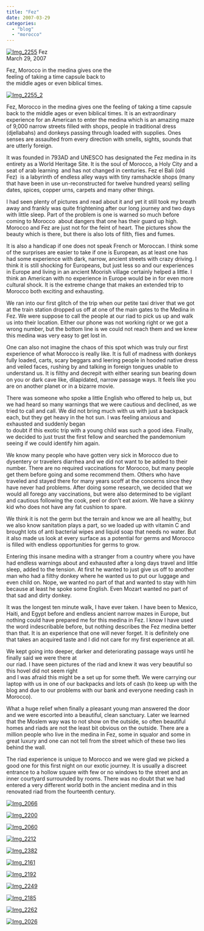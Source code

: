 ```yaml
---
title: "Fez"
date: 2007-03-29
categories: 
  - "blog"
  - "morocco"
---
```


 [![Img_2255](https://pub-ac94b3f306b24c0dba4238943c97f2e1.r2.dev/soultravelers3/images/2008/04/05/img_2255.png "Img_2255")](https://pub-ac94b3f306b24c0dba4238943c97f2e1.r2.dev/photos/uncategorized/2008/04/05/img_2255.png) Fez  
March 29, 2007

Fez, Morocco in the medina gives one the  
feeling of taking a time capsule back to  
the middle ages or even biblical times.

<!--more-->

[![Img_2255_2](https://pub-ac94b3f306b24c0dba4238943c97f2e1.r2.dev/soultravelers3/images/2008/04/05/img_2255_2.png "Img_2255_2")](https://pub-ac94b3f306b24c0dba4238943c97f2e1.r2.dev/photos/uncategorized/2008/04/05/img_2255_2.png)

  
Fez, Morocco in the medina gives one the feeling of taking a time capsule back to the middle ages or even biblical times. It is an extraordinary experience for an American to enter the medina which is an amazing maze of 9,000 narrow streets filled with shops, people in traditional dress (djellabahs) and donkeys passing through loaded with supplies. Ones senses are assaulted from every direction with smells, sights, sounds that are utterly foreign.

It was founded in 793AD and UNESCO has designated the Fez medina in its entirety as a World Heritage Site. It is the soul of Morocco, a Holy City and a seat of arab learning  and has not changed in centuries. Fez el Bali (old Fez)  is a labyrinth of endless alley ways with tiny ramshackle shops (many that have been in use un-reconstructed for twelve hundred years) selling dates, spices, copper urns, carpets and many other things.

I had seen plenty of pictures and read about it and yet it still took my breath away and frankly was quite frightening after our long journey and two days with little sleep. Part of the problem is one is warned so much before coming to Morocco  about dangers that one has their guard up high. Morocco and Fez are just not for the feint of heart. The pictures show the beauty which is there, but there is also lots of filth, flies and fumes.

It is also a handicap if one does not speak French or Moroccan. I think some of the surprises are easier to take if one is European, as at least one has had some experience with dark, narrow, ancient streets with crazy driving. I think it is still shocking for Europeans, but just less so and our experiences in Europe and living in an ancient Moorish village certainly helped a little. I think an American with no experience in Europe would be in for even more cultural shock. It is the extreme change that makes an extended trip to Morocco both exciting and exhausting.

We ran into our first glitch of the trip when our petite taxi driver that we got at the train station dropped us off at one of the main gates to the Medina in Fez. We were suppose to call the people at our riad to pick us up and walk us into their location. Either our phone was not working right or we got a wrong number, but the bottom line is we could not reach them and we knew this medina was very easy to get lost in.

One can also not imagine the chaos of this spot which was truly our first experience of what Morocco is really like. It is full of madness with donkeys fully loaded, carts, scary beggars and leering people in hooded native dress and veiled faces, rushing by and talking in foreign tongues unable to understand us. It is filthy and decrepit with either searing sun bearing down on you or dark cave like, dilapidated, narrow passage ways. It feels like you are on another planet or in a bizarre movie.

There was someone who spoke a little English who offered to help us, but we had heard so many warnings that we were cautious and declined, as we tried to call and call. We did not bring much with us with just a backpack each, but they get heavy in the hot sun. I was feeling anxious and exhausted and suddenly began  
to doubt if this exotic trip with a young child was such a good idea. Finally, we decided to just trust the first fellow and searched the pandemonium seeing if we could identify him again.

We know many people who have gotten very sick in Morocco due to dysentery or travelers diarrhea and we did not want to be added to their number. There are no required vaccinations for Morocco, but many people get them before going and some recommend them. Others who have traveled and stayed there for many years scoff at the concerns since they have never had problems. After doing some research, we decided that we would all forego any vaccinations, but were also determined to be vigilant and cautious following the cook, peel or don’t eat axiom. We have a skinny kid who does not have any fat cushion to spare.

We think it is not the germ but the terrain and know we are all healthy, but we also know sanitation plays a part, so we loaded up with vitamin C and brought lots of anti bacterial wipes and liquid soap that needs no water. But it also made us look at every surface as a potential for germs and Morocco is filled with endless opportunities for germs to grow.

Entering this insane medina with a stranger from a country where you have had endless warnings about and exhausted after a long days travel and little sleep, added to the tension. At first he wanted to just give us off to another man who had a filthy donkey where he wanted us to put our luggage and even child on. Nope, we wanted no part of that and wanted to stay with him because at least he spoke some English. Even Mozart wanted no part of that sad and dirty donkey.

It was the longest ten minute walk, I have ever taken. I have been to Mexico, Haiti, and Egypt before and endless ancient narrow mazes in Europe, but nothing could have prepared me for this medina in Fez. I know I have used the word indescribable before, but nothing describes the Fez medina better than that. It is an experience that one will never forget. It is definitely one that takes an acquired taste and I did not care for my first experience at all.

We kept going into deeper, darker and deteriorating passage ways until he finally said we were there at  
our riad. I have seen pictures of the riad and knew it was very beautiful so this hovel did not seem right  
and I was afraid this might be a set up for some theft. We were carrying our laptop with us in one of our backpacks and lots of cash (to keep up with the blog and due to our problems with our bank and everyone needing cash in Morocco).

What a huge relief when finally a pleasant young man answered the door and we were escorted into a beautiful, clean sanctuary. Later we learned that the Moslem way was to not show on the outside, so often beautiful homes and riads are not the least bit obvious on the outside. There are a million people who live in the medina in Fez, some in squalor and some in great luxury and one can not tell from the street which of these two lies behind the wall.

The riad experience is unique to Morocco and we were glad we picked a good one for this first night on our exotic journey. It is usually a discreet entrance to a hollow square with few or no windows to the street and an inner courtyard surrounded by rooms. There was no doubt that we had entered a very different world both in the ancient medina and in this renovated riad from the fourteenth century.

[![Img_2066](https://pub-ac94b3f306b24c0dba4238943c97f2e1.r2.dev/soultravelers3/images/2008/04/05/img_2066.png "Img_2066")](https://pub-ac94b3f306b24c0dba4238943c97f2e1.r2.dev/photos/uncategorized/2008/04/05/img_2066.png)

[![Img_2200](https://pub-ac94b3f306b24c0dba4238943c97f2e1.r2.dev/soultravelers3/images/2008/04/05/img_2200.png "Img_2200")](https://pub-ac94b3f306b24c0dba4238943c97f2e1.r2.dev/photos/uncategorized/2008/04/05/img_2200.png)

[![Img_2060](https://pub-ac94b3f306b24c0dba4238943c97f2e1.r2.dev/soultravelers3/images/2008/04/05/img_2060.png "Img_2060")](https://pub-ac94b3f306b24c0dba4238943c97f2e1.r2.dev/photos/uncategorized/2008/04/05/img_2060.png)

[![Img_2212](https://pub-ac94b3f306b24c0dba4238943c97f2e1.r2.dev/soultravelers3/images/2008/04/05/img_2212.png "Img_2212")](https://pub-ac94b3f306b24c0dba4238943c97f2e1.r2.dev/photos/uncategorized/2008/04/05/img_2212.png)

[![Img_2382](https://pub-ac94b3f306b24c0dba4238943c97f2e1.r2.dev/soultravelers3/images/2008/04/05/img_2382.png "Img_2382")](https://pub-ac94b3f306b24c0dba4238943c97f2e1.r2.dev/photos/uncategorized/2008/04/05/img_2382.png)

[![Img_2161](https://pub-ac94b3f306b24c0dba4238943c97f2e1.r2.dev/soultravelers3/images/2008/04/05/img_2161.png "Img_2161")](https://pub-ac94b3f306b24c0dba4238943c97f2e1.r2.dev/photos/uncategorized/2008/04/05/img_2161.png)

[![Img_2192](https://pub-ac94b3f306b24c0dba4238943c97f2e1.r2.dev/soultravelers3/images/2008/04/05/img_2192.png "Img_2192")](https://pub-ac94b3f306b24c0dba4238943c97f2e1.r2.dev/photos/uncategorized/2008/04/05/img_2192.png)

[![Img_2249](https://pub-ac94b3f306b24c0dba4238943c97f2e1.r2.dev/soultravelers3/images/2008/04/05/img_2249.png "Img_2249")](https://pub-ac94b3f306b24c0dba4238943c97f2e1.r2.dev/photos/uncategorized/2008/04/05/img_2249.png)

[![Img_2185](https://pub-ac94b3f306b24c0dba4238943c97f2e1.r2.dev/soultravelers3/images/2008/04/05/img_2185.png "Img_2185")](https://pub-ac94b3f306b24c0dba4238943c97f2e1.r2.dev/photos/uncategorized/2008/04/05/img_2185.png)

[![Img_2262](https://pub-ac94b3f306b24c0dba4238943c97f2e1.r2.dev/soultravelers3/images/2008/04/05/img_2262.png "Img_2262")](https://pub-ac94b3f306b24c0dba4238943c97f2e1.r2.dev/photos/uncategorized/2008/04/05/img_2262.png)

[![Img_2026](https://pub-ac94b3f306b24c0dba4238943c97f2e1.r2.dev/soultravelers3/images/2008/04/05/img_2026.png "Img_2026")](https://pub-ac94b3f306b24c0dba4238943c97f2e1.r2.dev/photos/uncategorized/2008/04/05/img_2026.png)
